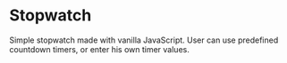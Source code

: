 # Stopwatch

Simple stopwatch made with vanilla JavaScript. User can use predefined countdown timers, or enter his own timer values.
